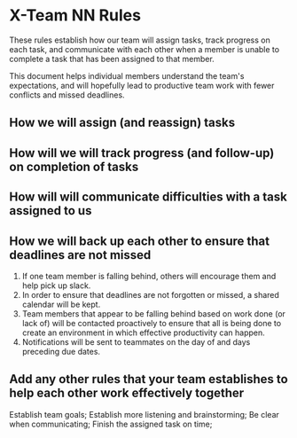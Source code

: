 # X-Team NN Rules

These rules establish how our team will assign tasks,
track progress on each task, and communicate with each other 
when a member is unable to complete a task that has been assigned to that member.

This document helps individual members understand the team's expectations,
and will hopefully lead to productive team work with fewer conflicts
and missed deadlines.

## How we will assign (and reassign) tasks



## How will we will track progress (and follow-up) on completion of tasks



## How will will communicate difficulties with a task assigned to us



## How we will back up each other to ensure that deadlines are not missed
1) If one team member is falling behind, others will encourage them and help pick up slack.
2) In order to ensure that deadlines are not forgotten or missed, a shared calendar will be kept.
3) Team members that appear to be falling behind based on work done (or lack of) will be contacted proactively to ensure that all is being done to create an environment in which effective productivity can happen.
4) Notifications will be sent to teammates on the day of and days preceding due dates. 

## Add any other rules that your team establishes to help each other work effectively together
Establish team goals;
Establish more listening and brainstorming;
Be clear when communicating;
Finish the assigned task on time;


